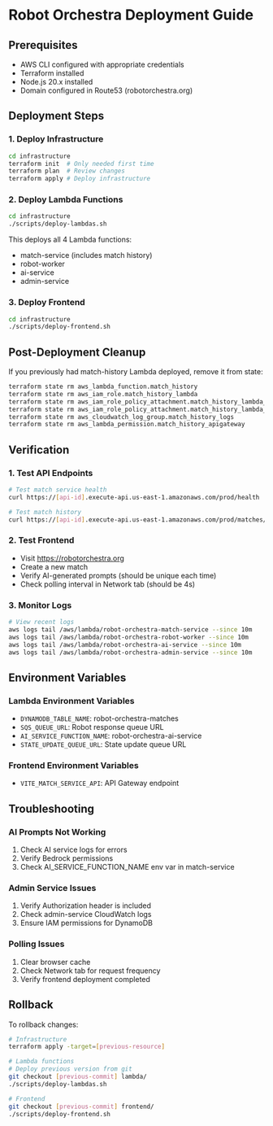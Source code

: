 # Robot Orchestra Deployment Guide

## Prerequisites
- AWS CLI configured with appropriate credentials
- Terraform installed
- Node.js 20.x installed
- Domain configured in Route53 (robotorchestra.org)

## Deployment Steps

### 1. Deploy Infrastructure
```bash
cd infrastructure
terraform init  # Only needed first time
terraform plan  # Review changes
terraform apply # Deploy infrastructure
```

### 2. Deploy Lambda Functions
```bash
cd infrastructure
./scripts/deploy-lambdas.sh
```

This deploys all 4 Lambda functions:
- match-service (includes match history)
- robot-worker
- ai-service  
- admin-service

### 3. Deploy Frontend
```bash
cd infrastructure
./scripts/deploy-frontend.sh
```

## Post-Deployment Cleanup

If you previously had match-history Lambda deployed, remove it from state:
```bash
terraform state rm aws_lambda_function.match_history
terraform state rm aws_iam_role.match_history_lambda
terraform state rm aws_iam_role_policy_attachment.match_history_lambda_basic
terraform state rm aws_iam_role_policy_attachment.match_history_lambda_dynamodb
terraform state rm aws_cloudwatch_log_group.match_history_logs
terraform state rm aws_lambda_permission.match_history_apigateway
```

## Verification

### 1. Test API Endpoints
```bash
# Test match service health
curl https://[api-id].execute-api.us-east-1.amazonaws.com/prod/health

# Test match history
curl https://[api-id].execute-api.us-east-1.amazonaws.com/prod/matches/history
```

### 2. Test Frontend
- Visit https://robotorchestra.org
- Create a new match
- Verify AI-generated prompts (should be unique each time)
- Check polling interval in Network tab (should be 4s)

### 3. Monitor Logs
```bash
# View recent logs
aws logs tail /aws/lambda/robot-orchestra-match-service --since 10m
aws logs tail /aws/lambda/robot-orchestra-robot-worker --since 10m
aws logs tail /aws/lambda/robot-orchestra-ai-service --since 10m
aws logs tail /aws/lambda/robot-orchestra-admin-service --since 10m
```

## Environment Variables

### Lambda Environment Variables
- `DYNAMODB_TABLE_NAME`: robot-orchestra-matches
- `SQS_QUEUE_URL`: Robot response queue URL
- `AI_SERVICE_FUNCTION_NAME`: robot-orchestra-ai-service
- `STATE_UPDATE_QUEUE_URL`: State update queue URL

### Frontend Environment Variables
- `VITE_MATCH_SERVICE_API`: API Gateway endpoint

## Troubleshooting

### AI Prompts Not Working
1. Check AI service logs for errors
2. Verify Bedrock permissions
3. Check AI_SERVICE_FUNCTION_NAME env var in match-service

### Admin Service Issues
1. Verify Authorization header is included
2. Check admin-service CloudWatch logs
3. Ensure IAM permissions for DynamoDB

### Polling Issues
1. Clear browser cache
2. Check Network tab for request frequency
3. Verify frontend deployment completed

## Rollback

To rollback changes:
```bash
# Infrastructure
terraform apply -target=[previous-resource]

# Lambda functions
# Deploy previous version from git
git checkout [previous-commit] lambda/
./scripts/deploy-lambdas.sh

# Frontend
git checkout [previous-commit] frontend/
./scripts/deploy-frontend.sh
```